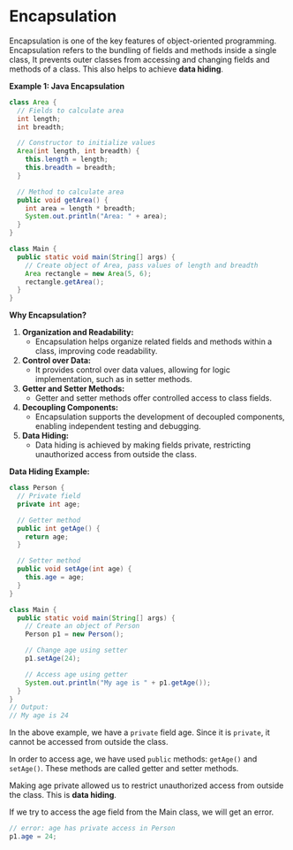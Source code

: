 # Encapsulation

Encapsulation is one of the key features of object-oriented programming. Encapsulation refers to the bundling of fields and methods inside a single class, It prevents outer classes from accessing and changing fields and methods of a class. This also helps to achieve **data hiding**.

**Example 1: Java Encapsulation**

```java
class Area {
  // Fields to calculate area
  int length;
  int breadth;

  // Constructor to initialize values
  Area(int length, int breadth) {
    this.length = length;
    this.breadth = breadth;
  }

  // Method to calculate area
  public void getArea() {
    int area = length * breadth;
    System.out.println("Area: " + area);
  }
}

class Main {
  public static void main(String[] args) {
    // Create object of Area, pass values of length and breadth
    Area rectangle = new Area(5, 6);
    rectangle.getArea();
  }
}
```

**Why Encapsulation?**

1. **Organization and Readability:**
   * Encapsulation helps organize related fields and methods within a class, improving code readability.
2. **Control over Data:**
   * It provides control over data values, allowing for logic implementation, such as in setter methods.
3. **Getter and Setter Methods:**
   * Getter and setter methods offer controlled access to class fields.
4. **Decoupling Components:**
   * Encapsulation supports the development of decoupled components, enabling independent testing and debugging.
5. **Data Hiding:**
   * Data hiding is achieved by making fields private, restricting unauthorized access from outside the class.

**Data Hiding Example:**

```java
class Person {
  // Private field
  private int age;

  // Getter method
  public int getAge() {
    return age;
  }

  // Setter method
  public void setAge(int age) {
    this.age = age;
  }
}

class Main {
  public static void main(String[] args) {
    // Create an object of Person
    Person p1 = new Person();

    // Change age using setter
    p1.setAge(24);

    // Access age using getter
    System.out.println("My age is " + p1.getAge());
  }
}
// Output:
// My age is 24
```

In the above example, we have a `private` field age. Since it is `private`, it cannot be accessed from outside the class.

In order to access age, we have used `public` methods: `getAge()` and `setAge()`. These methods are called getter and setter methods.

Making age private allowed us to restrict unauthorized access from outside the class. This is **data hiding**.

If we try to access the age field from the Main class, we will get an error.

```java
// error: age has private access in Person
p1.age = 24;
```
